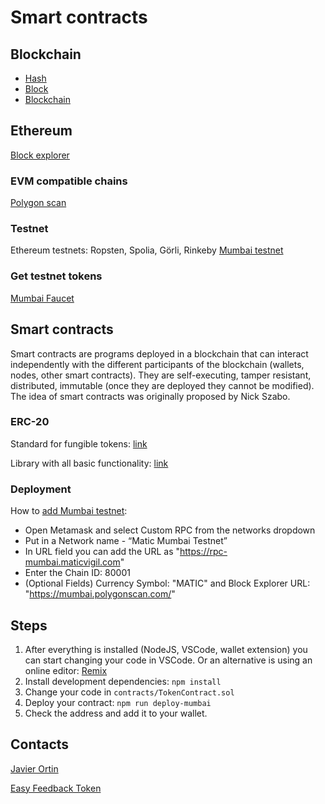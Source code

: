 # Smart contracts

## Blockchain
- [Hash](https://andersbrownworth.com/blockchain/hash)
- [Block](https://andersbrownworth.com/blockchain/block)
- [Blockchain](https://andersbrownworth.com/blockchain/blockchain)

## Ethereum
[Block explorer](https://etherscan.io)

### EVM compatible chains
[Polygon scan](https://polygonscan.com)

### Testnet
Ethereum testnets: Ropsten, Spolia, Görli, Rinkeby
[Mumbai testnet](https://mumbai.polygonscan.com)

###  Get testnet tokens
[Mumbai Faucet](https://faucet.polygon.technology)

## Smart contracts
Smart contracts are programs deployed in a blockchain that can interact independently with
the different participants of the blockchain (wallets, nodes, other smart contracts). They
are self-executing, tamper resistant, distributed, immutable (once they are deployed
they cannot be modified). The idea of smart contracts was originally proposed by Nick
Szabo.

### ERC-20
Standard for fungible tokens: [link](https://ethereum.org/en/developers/docs/standards/tokens/erc-20/)

Library with all basic functionality: [link](https://docs.openzeppelin.com/contracts/2.x/erc20)


### Deployment
How to [add Mumbai testnet](https://docs.polygon.technology/docs/develop/remix/#compile-smart-contract):
- Open Metamask and select Custom RPC from the networks dropdown
- Put in a Network name - “Matic Mumbai Testnet”
- In URL field you can add the URL as "https://rpc-mumbai.maticvigil.com"
- Enter the Chain ID: 80001
- (Optional Fields) Currency Symbol: "MATIC" and Block Explorer URL: "https://mumbai.polygonscan.com/"


## Steps
1. After everything is installed (NodeJS, VSCode, wallet extension) you can start changing your code in VSCode. Or an alternative is using an online editor: [Remix](https://remix.ethereum.org/#optimize=false&evmVersion=null&version=soljson-v0.6.6+commit.6c089d02.js&runs=200)
2. Install development dependencies: ```npm install```
3. Change your code in ```contracts/TokenContract.sol```
4. Deploy your contract: ```npm run deploy-mumbai```
5. Check the address and add it to your wallet.

## Contacts
[Javier Ortin](mailto:jortin@easyfeedbacktoken.io)

[Easy Feedback Token](https://easyfeedbacktoken.io/en/)